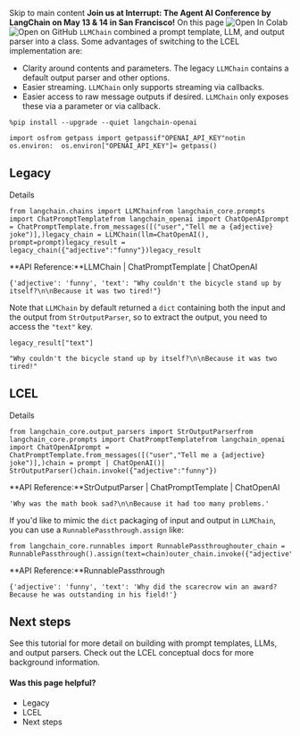 Skip to main content
**Join us at Interrupt: The Agent AI Conference by LangChain on May 13 & 14 in San Francisco!**
On this page
![Open In Colab](https://colab.research.google.com/assets/colab-badge.svg)![Open on GitHub](https://img.shields.io/badge/Open%20on%20GitHub-grey?logo=github&logoColor=white)
`LLMChain` combined a prompt template, LLM, and output parser into a class.
Some advantages of switching to the LCEL implementation are:
  * Clarity around contents and parameters. The legacy `LLMChain` contains a default output parser and other options.
  * Easier streaming. `LLMChain` only supports streaming via callbacks.
  * Easier access to raw message outputs if desired. `LLMChain` only exposes these via a parameter or via callback.


```
%pip install --upgrade --quiet langchain-openai
```

```
import osfrom getpass import getpassif"OPENAI_API_KEY"notin os.environ:  os.environ["OPENAI_API_KEY"]= getpass()
```

## Legacy​
Details
```
from langchain.chains import LLMChainfrom langchain_core.prompts import ChatPromptTemplatefrom langchain_openai import ChatOpenAIprompt = ChatPromptTemplate.from_messages([("user","Tell me a {adjective} joke")],)legacy_chain = LLMChain(llm=ChatOpenAI(), prompt=prompt)legacy_result = legacy_chain({"adjective":"funny"})legacy_result
```

**API Reference:**LLMChain | ChatPromptTemplate | ChatOpenAI
```
{'adjective': 'funny', 'text': "Why couldn't the bicycle stand up by itself?\n\nBecause it was two tired!"}
```

Note that `LLMChain` by default returned a `dict` containing both the input and the output from `StrOutputParser`, so to extract the output, you need to access the `"text"` key.
```
legacy_result["text"]
```

```
"Why couldn't the bicycle stand up by itself?\n\nBecause it was two tired!"
```

## LCEL​
Details
```
from langchain_core.output_parsers import StrOutputParserfrom langchain_core.prompts import ChatPromptTemplatefrom langchain_openai import ChatOpenAIprompt = ChatPromptTemplate.from_messages([("user","Tell me a {adjective} joke")],)chain = prompt | ChatOpenAI()| StrOutputParser()chain.invoke({"adjective":"funny"})
```

**API Reference:**StrOutputParser | ChatPromptTemplate | ChatOpenAI
```
'Why was the math book sad?\n\nBecause it had too many problems.'
```

If you'd like to mimic the `dict` packaging of input and output in `LLMChain`, you can use a `RunnablePassthrough.assign` like:
```
from langchain_core.runnables import RunnablePassthroughouter_chain = RunnablePassthrough().assign(text=chain)outer_chain.invoke({"adjective":"funny"})
```

**API Reference:**RunnablePassthrough
```
{'adjective': 'funny', 'text': 'Why did the scarecrow win an award? Because he was outstanding in his field!'}
```

## Next steps​
See this tutorial for more detail on building with prompt templates, LLMs, and output parsers.
Check out the LCEL conceptual docs for more background information.
#### Was this page helpful?
  * Legacy
  * LCEL
  * Next steps


